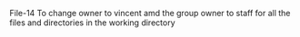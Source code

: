 File-14 To change owner to vincent amd the group owner to staff for all the files and directories in the working directory

